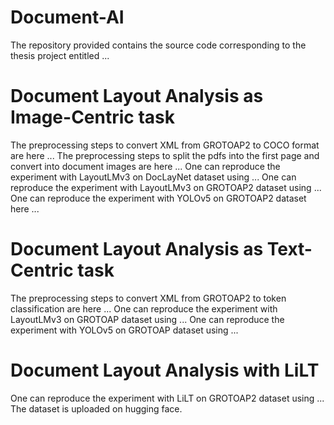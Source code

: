 # Document-AI
The repository provided contains the source code corresponding to the thesis project entitled ...

# Document Layout Analysis as Image-Centric task
The preprocessing steps to convert XML from GROTOAP2 to COCO format are here ...
The preprocessing steps to split the pdfs into the first page and convert into document images are here ...
One can reproduce the experiment with LayoutLMv3 on DocLayNet dataset using ...
One can reproduce the experiment with LayoutLMv3 on GROTOAP2 dataset using ...
One can reproduce the experiment with YOLOv5 on GROTOAP2 dataset here ...

# Document Layout Analysis as Text-Centric task
The preprocessing steps to convert XML from GROTOAP2 to token classification are here ...
One can reproduce the experiment with LayoutLMv3 on GROTOAP dataset using ...
One can reproduce the experiment with YOLOv5 on GROTOAP dataset using ...

# Document Layout Analysis with LiLT
One can reproduce the experiment with LiLT on GROTOAP2 dataset using ...
The dataset is uploaded on hugging face.
